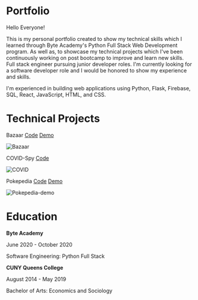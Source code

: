 # Portfolio
<p>
Hello Everyone!

This is my personal portfolio created to show my technical skills which I learned through Byte Academy's
Python Full Stack Web Development program. As well as, to showcase my technical projects which I've been continuously
working on post bootcamp to improve and learn new skills. 
Full stack engineer pursuing junior developer roles. I'm currently looking for a software developer role and I would be honored to show my experience and skills. 

I'm experienced in building web applications using Python, Flask, Firebase, SQL, React, JavaScript, HTML, and CSS. 


</p>

# Technical Projects
<p>
Bazaar
<a href='https://github.com/PC-coding/Bazaar'>Code</a>
<a href='https://bazaar-596f2.web.app/'>Demo</a>
</p>

![Bazaar](https://media.giphy.com/media/JzJufT92AmwN7fWbf9/giphy.gif)

<p>
COVID-Spy
<a href='https://github.com/PC-coding/Covid-Spy'>Code</a>
<!-- <a href=''>Demo</a> -->
</p>

![COVID](https://media.giphy.com/media/RWmouuhtk1OZFbFzc4/giphy.gif)

<p>
Pokepedia
<a href='https://github.com/PC-coding/Pokepedia'>Code</a>
<a href='PC-coding.github.io/Pokepedia'>Demo</a>
</p>

![Pokepedia-demo](https://media.giphy.com/media/dVJJQ3NR3yk2EXPltR/giphy.gif) 

# Education
<p>
<strong>Byte Academy</strong>

June 2020 - October 2020  

Software Engineering: Python Full Stack
</p>  
  

<p>
<strong>CUNY Queens College</strong> 

August 2014 - May 2019  

Bachelor of Arts: Economics and Sociology
</p>

<!-- # Goals -->